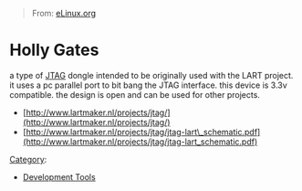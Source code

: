 > From: [eLinux.org](http://eLinux.org/Holly_Gates "http://eLinux.org/Holly_Gates")


# Holly Gates



a type of [JTAG](http://eLinux.org/JTAG "JTAG") dongle intended to be originally used
with the LART project. it uses a pc parallel port to bit bang the JTAG
interface. this device is 3.3v compatible. the design is open and can be
used for other projects.

-   [http://www.lartmaker.nl/projects/jtag/](http://www.lartmaker.nl/projects/jtag/)
-   [http://www.lartmaker.nl/projects/jtag/jtag-lart\_schematic.pdf](http://www.lartmaker.nl/projects/jtag/jtag-lart_schematic.pdf)


[Category](http://eLinux.org/Special:Categories "Special:Categories"):

-   [Development
    Tools](http://eLinux.org/Category:Development_Tools "Category:Development Tools")

